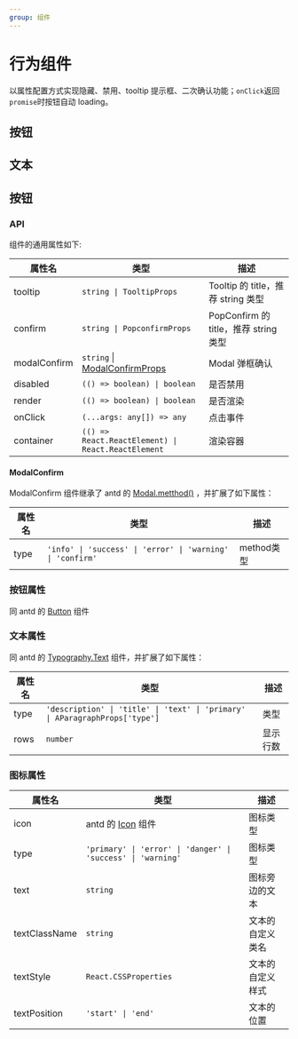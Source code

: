 ```yaml
---
group: 组件
---
```


# 行为组件

以属性配置方式实现隐藏、禁用、tooltip 提示框、二次确认功能；`onClick`返回`promise`时按钮自动 loading。

## 按钮

<code src="./actions-button.tsx" ></code>

## 文本

<code src="./actions-text.tsx" ></code>

## 按钮

<code src="./actions-icon.tsx" ></code>

### API

组件的通用属性如下:

| 属性名       | 类型                                                              | 描述                                  |
| ------------ | ----------------------------------------------------------------- | ------------------------------------- |
| tooltip      | `string \| TooltipProps`                                          | Tooltip 的 title，推荐 string 类型    |
| confirm      | `string \| PopconfirmProps`                                       | PopConfirm 的 title，推荐 string 类型 |
| modalConfirm | `string` \| [ModalConfirmProps](/components/actions#modalconfirm) | Modal 弹框确认                        |
| disabled     | `(() => boolean) \| boolean`                                      | 是否禁用                              |
| render       | `(() => boolean) \| boolean`                                      | 是否渲染                              |
| onClick      | `(...args: any[]) => any`                                         | 点击事件                              |
| container    | `(() => React.ReactElement) \| React.ReactElement`                | 渲染容器                              |

#### ModalConfirm

ModalConfirm 组件继承了 antd 的 [Modal.metthod()](https://4x.ant.design/components/modal-cn/#Modal.method()) ，并扩展了如下属性：

| 属性名 | 类型                                                       | 描述 |
| ------ | ---------------------------------------------------------- | ---- |
| type   | `'info' \| 'success' \| 'error' \| 'warning' \| 'confirm'` | method类型 |

### 按钮属性

同 antd 的 [Button](https://4x.ant.design/components/button-cn/#API) 组件

### 文本属性

同 antd 的 [Typography.Text](https://4x.ant.design/components/typography-cn/#API) 组件，并扩展了如下属性：

| 属性名 | 类型                                                                         | 描述     |
| ------ | ---------------------------------------------------------------------------- | -------- |
| type   | `'description' \| 'title' \| 'text' \| 'primary' \| AParagraphProps['type']` | 类型     |
| rows   | `number`                                                                     | 显示行数 |

### 图标属性

| 属性名        | 类型                                                               | 描述             |
| ------------- | ------------------------------------------------------------------ | ---------------- |
| icon          | antd 的 [Icon](https://4x.ant.design/components/icon-cn/#API) 组件 | 图标类型         |
| type          | `'primary' \| 'error' \| 'danger' \| 'success' \| 'warning'`       | 图标类型         |
| text          | `string`                                                           | 图标旁边的文本   |
| textClassName | `string`                                                           | 文本的自定义类名 |
| textStyle     | `React.CSSProperties`                                              | 文本的自定义样式 |
| textPosition  | `'start' \| 'end'`                                                 | 文本的位置       |
